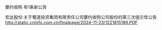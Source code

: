 要约收购 有1条新公告 

宏达股份:关于蜀道投资集团有限责任公司要约收购公司股份的第三次提示性公告 http://static.cninfo.com.cn/finalpage/2024-11-23/1221815189.PDF 

